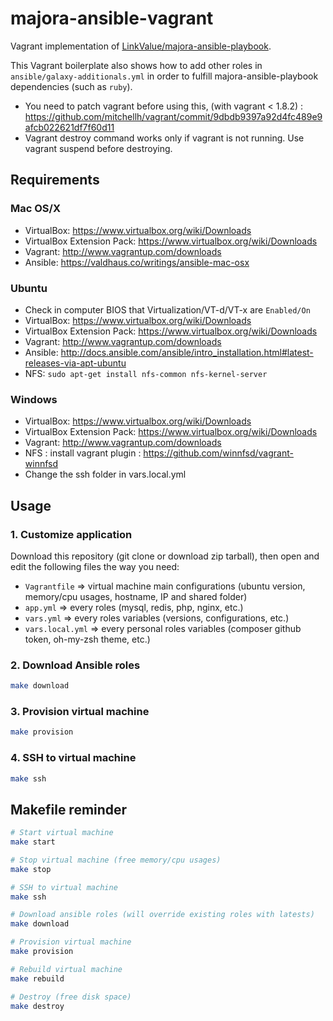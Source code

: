 # majora-ansible-vagrant

Vagrant implementation of [LinkValue/majora-ansible-playbook](https://github.com/LinkValue/majora-ansible-playbook).

This Vagrant boilerplate also shows how to add other roles in `ansible/galaxy-additionals.yml` in order to fulfill majora-ansible-playbook dependencies (such as `ruby`).

 * You need to patch vagrant before using this, (with vagrant < 1.8.2) : https://github.com/mitchellh/vagrant/commit/9dbdb9397a92d4fc489e9afcb022621df7f60d11
 * Vagrant destroy command works only if vagrant is not  running. Use vagrant suspend before destroying.

## Requirements

### Mac OS/X

* VirtualBox: https://www.virtualbox.org/wiki/Downloads
* VirtualBox Extension Pack: https://www.virtualbox.org/wiki/Downloads
* Vagrant: http://www.vagrantup.com/downloads
* Ansible: https://valdhaus.co/writings/ansible-mac-osx

### Ubuntu

* Check in computer BIOS that Virtualization/VT-d/VT-x are `Enabled/On`
* VirtualBox: https://www.virtualbox.org/wiki/Downloads
* VirtualBox Extension Pack: https://www.virtualbox.org/wiki/Downloads
* Vagrant: http://www.vagrantup.com/downloads
* Ansible: http://docs.ansible.com/ansible/intro_installation.html#latest-releases-via-apt-ubuntu
* NFS: `sudo apt-get install nfs-common nfs-kernel-server`

### Windows
* VirtualBox: https://www.virtualbox.org/wiki/Downloads
* VirtualBox Extension Pack: https://www.virtualbox.org/wiki/Downloads
* Vagrant: http://www.vagrantup.com/downloads
* NFS : install vagrant plugin : https://github.com/winnfsd/vagrant-winnfsd
* Change the ssh folder in vars.local.yml

## Usage

### 1. Customize application

Download this repository (git clone or download zip tarball), then open and edit the following files the way you need:

  - `Vagrantfile` => virtual machine main configurations (ubuntu version, memory/cpu usages, hostname, IP and shared folder)
  - `app.yml` => every roles (mysql, redis, php, nginx, etc.)
  - `vars.yml` => every roles variables (versions, configurations, etc.)
  - `vars.local.yml` => every personal roles variables (composer github token, oh-my-zsh theme, etc.)

### 2. Download Ansible roles

```bash
make download
```

### 3. Provision virtual machine

```bash
make provision
```

### 4. SSH to virtual machine

```bash
make ssh
```



## Makefile reminder

```bash
# Start virtual machine
make start

# Stop virtual machine (free memory/cpu usages)
make stop

# SSH to virtual machine
make ssh

# Download ansible roles (will override existing roles with latests)
make download

# Provision virtual machine
make provision

# Rebuild virtual machine
make rebuild

# Destroy (free disk space)
make destroy
```
